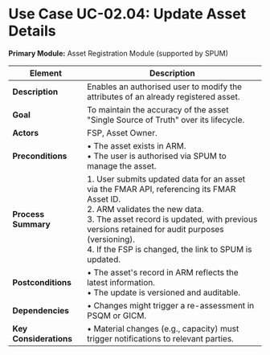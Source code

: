 # Use Case UC-02.04: Update Asset Details  
**Primary Module:** Asset Registration Module  (supported by SPUM)  

| Element          | Description                                                                                                                            |
|------------------|----------------------------------------------------------------------------------------------------------------------------------------|
| **Description**      | Enables an authorised user to modify the attributes of an already registered asset.                                                   |
| **Goal**             | To maintain the accuracy of the asset "Single Source of Truth" over its lifecycle.                                                     |
| **Actors**           | FSP, Asset Owner.                                                                                                                      |
| **Preconditions**    | • The asset exists in ARM. <br> • The user is authorised via SPUM to manage the asset.                                                |
| **Process Summary**  | 1. User submits updated data for an asset via the FMAR API, referencing its FMAR Asset ID. <br> 2. ARM validates the new data. <br> 3. The asset record is updated, with previous versions retained for audit purposes (versioning). <br> 4. If the FSP is changed, the link to SPUM is updated. |
| **Postconditions**   | • The asset's record in ARM reflects the latest information. <br> • The update is versioned and auditable.                            |
| **Dependencies**     | • Changes might trigger a re-assessment in PSQM or GICM.                                                                               |
| **Key Considerations** | • Material changes (e.g., capacity) must trigger notifications to relevant parties.                                                    |
